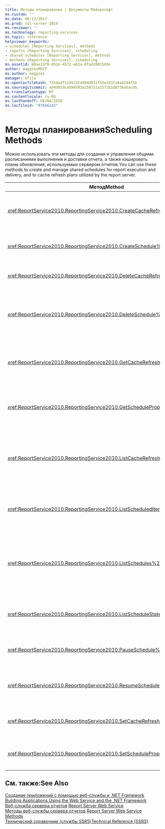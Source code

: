 ```yaml
---
title: Методы планирования | Документы Майкрософт
ms.custom: ''
ms.date: 06/13/2017
ms.prod: sql-server-2014
ms.reviewer: ''
ms.technology: reporting-services
ms.topic: reference
helpviewer_keywords:
- schedules [Reporting Services], methods
- reports [Reporting Services], scheduling
- shared schedules [Reporting Services], methods
- methods [Reporting Services], scheduling
ms.assetid: 68ae13f9-d91e-4572-a82a-8fa42001569e
author: maggiesMSFT
ms.author: maggies
manager: kfile
ms.openlocfilehash: 735da4f22d523fd40dd031f55e203fa9a4204f5b
ms.sourcegitcommit: ad4d92dce894592a259721a1571b1d8736abacdb
ms.translationtype: MT
ms.contentlocale: ru-RU
ms.lasthandoff: 08/04/2020
ms.locfileid: "87656142"
---
```

# <a name="scheduling-methods"></a><span data-ttu-id="cf75c-102">Методы планирования</span><span class="sxs-lookup"><span data-stu-id="cf75c-102">Scheduling Methods</span></span>
  <span data-ttu-id="cf75c-103">Можно использовать эти методы для создания и управления общими расписаниями выполнения и доставки отчета, а также кэшировать планы обновления, используемые сервером отчетов.</span><span class="sxs-lookup"><span data-stu-id="cf75c-103">You can use these methods to create and manage shared schedules for report execution and delivery, and to cache refresh plans utilized by the report server.</span></span>  
  
|<span data-ttu-id="cf75c-104">Метод</span><span class="sxs-lookup"><span data-stu-id="cf75c-104">Method</span></span>|<span data-ttu-id="cf75c-105">Действие</span><span class="sxs-lookup"><span data-stu-id="cf75c-105">Action</span></span>|  
|------------|------------|  
|<xref:ReportService2010.ReportingService2010.CreateCacheRefreshPlan%2A>|<span data-ttu-id="cf75c-106">Создает план обновления кэша для элемента.</span><span class="sxs-lookup"><span data-stu-id="cf75c-106">Creates a cache refresh plan for an item.</span></span>|  
|<xref:ReportService2010.ReportingService2010.CreateSchedule%2A>|<span data-ttu-id="cf75c-107">Создание нового общего расписания.</span><span class="sxs-lookup"><span data-stu-id="cf75c-107">Creates a new shared schedule.</span></span>|  
|<xref:ReportService2010.ReportingService2010.DeleteCacheRefreshPlan%2A>|<span data-ttu-id="cf75c-108">Удаляет план обновления кэша.</span><span class="sxs-lookup"><span data-stu-id="cf75c-108">Deletes a cache refresh plan.</span></span>|  
|<xref:ReportService2010.ReportingService2010.DeleteSchedule%2A>|<span data-ttu-id="cf75c-109">Удаление общего расписания по определенному идентификатору расписания.</span><span class="sxs-lookup"><span data-stu-id="cf75c-109">Deletes a shared schedule based on a specific schedule ID.</span></span>|  
|<xref:ReportService2010.ReportingService2010.GetCacheRefreshPlanProperties%2A>|<span data-ttu-id="cf75c-110">Возвращает свойства указанного плана обновления кэша.</span><span class="sxs-lookup"><span data-stu-id="cf75c-110">Returns the properties of the specified cache refresh plan.</span></span>|  
|<xref:ReportService2010.ReportingService2010.GetScheduleProperties%2A>|<span data-ttu-id="cf75c-111">Возвращение значений свойств общего расписания.</span><span class="sxs-lookup"><span data-stu-id="cf75c-111">Returns the values of properties of a shared schedule.</span></span>|  
|<xref:ReportService2010.ReportingService2010.ListCacheRefreshPlans%2A>|<span data-ttu-id="cf75c-112">Возвращает список планов обновления кэша, связанный с элементом каталога.</span><span class="sxs-lookup"><span data-stu-id="cf75c-112">Returns a list of the cache refresh plans associated with a catalog item.</span></span>|  
|<xref:ReportService2010.ReportingService2010.ListScheduledItems%2A>|<span data-ttu-id="cf75c-113">Возвращает список элементов, связанных с общим расписанием.</span><span class="sxs-lookup"><span data-stu-id="cf75c-113">Returns a list of items that are associated with a shared schedule.</span></span>|  
|<xref:ReportService2010.ReportingService2010.ListSchedules%2A>|<span data-ttu-id="cf75c-114">Возвращает список всех общих расписаний на сервер отчетов или на сайт SharePoint.</span><span class="sxs-lookup"><span data-stu-id="cf75c-114">Returns a list of all shared schedules at the report server or the SharePoint site.</span></span>|  
|<xref:ReportService2010.ReportingService2010.ListScheduleStates%2A>|<span data-ttu-id="cf75c-115">Возвращает список поддерживаемых режимов расписания.</span><span class="sxs-lookup"><span data-stu-id="cf75c-115">Returns a list of supported schedule states.</span></span>|  
|<xref:ReportService2010.ReportingService2010.PauseSchedule%2A>|<span data-ttu-id="cf75c-116">Приостанавливает выполнение данного расписания.</span><span class="sxs-lookup"><span data-stu-id="cf75c-116">Pauses the execution of a given schedule.</span></span>|  
|<xref:ReportService2010.ReportingService2010.ResumeSchedule%2A>|<span data-ttu-id="cf75c-117">Продолжение приостановленного общего расписания.</span><span class="sxs-lookup"><span data-stu-id="cf75c-117">Resumes a shared schedule that has been paused.</span></span>|  
|<xref:ReportService2010.ReportingService2010.SetCacheRefreshPlanProperties%2A>|<span data-ttu-id="cf75c-118">Задает свойства плана обновления кэша.</span><span class="sxs-lookup"><span data-stu-id="cf75c-118">Sets the properties of a cache refresh plan.</span></span>|  
|<xref:ReportService2010.ReportingService2010.SetScheduleProperties%2A>|<span data-ttu-id="cf75c-119">Задание значений свойств общего расписания.</span><span class="sxs-lookup"><span data-stu-id="cf75c-119">Sets the value of properties of a shared schedule.</span></span>|  
  
## <a name="see-also"></a><span data-ttu-id="cf75c-120">См. также:</span><span class="sxs-lookup"><span data-stu-id="cf75c-120">See Also</span></span>  
 <span data-ttu-id="cf75c-121">[Создание приложений с помощью веб-службы и .NET Framework](../net-framework/building-applications-using-the-web-service-and-the-net-framework.md) </span><span class="sxs-lookup"><span data-stu-id="cf75c-121">[Building Applications Using the Web Service and the .NET Framework](../net-framework/building-applications-using-the-web-service-and-the-net-framework.md) </span></span>  
 <span data-ttu-id="cf75c-122">[Веб-служба сервера отчетов](../report-server-web-service.md) </span><span class="sxs-lookup"><span data-stu-id="cf75c-122">[Report Server Web Service](../report-server-web-service.md) </span></span>  
 <span data-ttu-id="cf75c-123">[Методы веб-службы сервера отчетов](report-server-web-service-methods.md) </span><span class="sxs-lookup"><span data-stu-id="cf75c-123">[Report Server Web Service Methods](report-server-web-service-methods.md) </span></span>  
 [<span data-ttu-id="cf75c-124">Технический справочник (службы SSRS)</span><span class="sxs-lookup"><span data-stu-id="cf75c-124">Technical Reference &#40;SSRS&#41;</span></span>](../../technical-reference-ssrs.md)  
  
  
